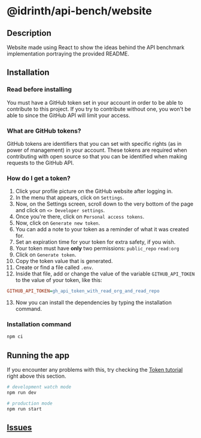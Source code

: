 # @idrinth/api-bench/website

## Description

Website made using React to show the ideas behind the API benchmark
implementation portraying the provided README.

## Installation

### Read before installing

You must have a GitHub token set in your account in order to be able to
contribute to this project. If you try to contribute without one, you
won't be able to since the GitHub API will limit your access.

### What are GitHub tokens?

GitHub tokens are identifiers that you can set with specific rights
(as in power of management) in your account. These tokens are required
when contributing with open source so that you can be identified when
making requests to the GitHub API.

### How do I get a token?

1. Click your profile picture on the GitHub website after logging in.
2. In the menu that appears, click on `Settings`.
3. Now, on the Settings screen, scroll down to the very bottom of the
page and click on `<> Developer settings`.
4. Once you're there, click on `Personal access tokens`.
5. Now, click on `Generate new token`.
6. You can add a note to your token as a reminder of what it
was created for.
7. Set an expiration time for your token for extra safety, if you
wish.
8. Your token must have **only** two permissions: `public_repo` `read:org`
9. Click on `Generate token`.
10. Copy the token value that is generated.
11. Create or find a file called `.env`.
12. Inside that file, add or change the value of the variable
`GITHUB_API_TOKEN` to the value of your token, like this:

```ini
GITHUB_API_TOKEN=gh_api_token_with_read_org_and_read_repo
```

13. Now you can install the dependencies by typing the installation
command.

### Installation command

```bash
npm ci
```

## Running the app

If you encounter any problems with this, try checking the
[Token tutorial](#how-do-i-get-a-token) right above this section.

```bash
# development watch mode
npm run dev

# production mode
npm run start
```

## [Issues](https://github.com/idrinth-api-bench/issues)
